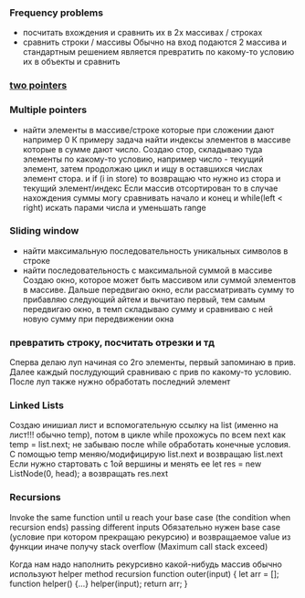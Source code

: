 ### Frequency problems
- посчитать вхождения и сравнить их в 2х массивах / строках
- сравнить строки / массивы
Обычно на вход подаются 2 массива и стандартным решением является превратить по какому-то условию их в объекты и сравнить
   
### [two pointers](./patterns/two-pointers.md)

### Multiple pointers
- найти элементы в массиве/строке которые при сложении дают например 0
К примеру задача найти индексы элементов в массиве которые в сумме дают число.
Создаю стор, складываю туда элементы по какому-то условию, например число - текущий элемент, затем продолжаю цикл и ищу в оставшихся числах элемент стора. и if (i in store) то возвращаю что нужно из стора и текущий элемент/индекс
Если массив отсортирован то в случае нахождения суммы могу сравнивать начало и конец и while(left < right) искать парами числа и уменьшать range
  
### Sliding window
- найти максимальную последовательность уникальных символов в строке
- найти последовательность с максимальной суммой в массиве 
Создаю окно, которое может быть массивом или суммой элементов в массиве. Дальше передвигаю окно, если рассматривать сумму то прибавляю следующий айтем и вычитаю первый, тем самым передвигаю окно, в темп складываю сумму и сравниваю с ней новую сумму при передвижении окна

### превратить строку, посчитать отрезки и тд
Сперва делаю луп начиная со 2го элементы, первый запоминаю в прив. Далее каждый послудующий сравниваю с прив по какому-то условию. После луп также нужно обработать последний элемент
   
### Linked Lists
Создаю инишиал лист и вспомогательную ссылку на list (именно на лист!!! обычно temp), потом в цикле while прохожусь по всем next как temp = list.next; не забываю после while обработать конечные условия. С помощью temp меняю/модифицирую list.next и возвращаю list.next
Если нужно стартовать с 1ой вершины и менять ее let res = new ListNode(0, head); а возвращать res.next

### Recursions
Invoke the same function until u reach your base case (the condition when recursion ends) passing different inputs
Обязательно нужен base case (условие при котором прекращаю рекурсию) и возвращаемое value из функции иначе получу stack overflow (Maximum call stack exceed)

Когда нам надо наполнить рекурсивно какой-нибудь массив обычно используют helper method recursion
function outer(input) {
    let arr = [];
    function helper() {...}
    helper(input);
    return arr;
}
